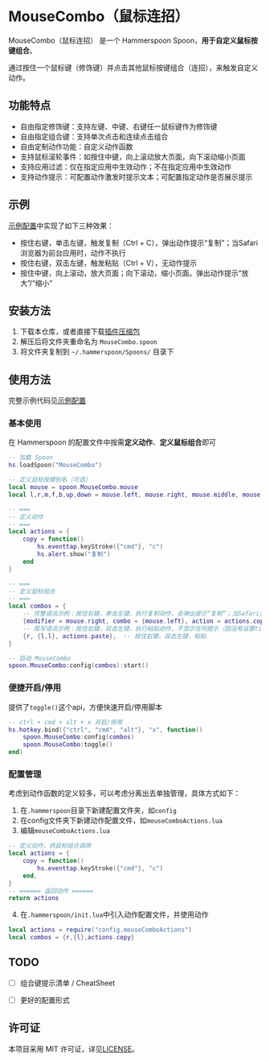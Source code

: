 # MouseCombo（鼠标连招）
MouseCombo（鼠标连招） 是一个 Hammerspoon Spoon，**用于自定义鼠标按键组合**。

通过按住一个鼠标键（修饰键）并点击其他鼠标按键组合（连招），来触发自定义动作。

## 功能特点

- 自由指定修饰键：支持左键、中键、右键任一鼠标键作为修饰键
- 自由指定组合键：支持单次点击和连续点击组合
- 自由定制动作功能：自定义动作函数
- 支持鼠标滚轮事件：如按住中键，向上滚动放大页面，向下滚动缩小页面
- 支持应用过滤：仅在指定应用中生效动作；不在指定应用中生效动作
- 支持动作提示：可配置动作激发时提示文本；可配置指定动作是否展示提示

## 示例
[示例配置](./Examples/init.lua)中实现了如下三种效果：
- 按住右键，单击左键，触发复制（Ctrl + C），弹出动作提示“复制”；当Safari浏览器为前台应用时，动作不执行
- 按住右键，双击左键，触发粘贴（Ctrl + V），无动作提示
- 按住中键，向上滚动，放大页面；向下滚动，缩小页面。弹出动作提示“放大”/“缩小”

## 安装方法

1. 下载本仓库，或者直接下载[插件压缩包](https://github.com/WooHooDai/MouseCombo.spoon/releases/latest)
2. 解压后将文件夹重命名为 `MouseCombo.spoon`
3. 将文件夹复制到 `~/.hammerspoon/Spoons/` 目录下

## 使用方法

完整示例代码见[示例配置](./Examples/init.lua)

### 基本使用
在 Hammerspoon 的配置文件中按需**定义动作**、**定义鼠标组合**即可

```lua
-- 加载 Spoon
hs.loadSpoon("MouseCombo")

-- 定义鼠标按键别名（可选）
local mouse = spoon.MouseCombo.mouse
local l,r,m,f,b,up,down = mouse.left, mouse.right, mouse.middle, mouse.forward, mouse.backward, mouse.scrollUp, mouse.scrollDown

-- ===
-- 定义动作
-- ===
local actions = {
    copy = function()
        hs.eventtap.keyStroke({"cmd"}, "c")
        hs.alert.show("复制")
    end
}

-- ===
-- 定义鼠标组合
-- ===
local combos = {
    -- 完整语法示例：按住右键，单击左键，执行复制动作，会弹出提示“复制”；当Safari浏览器为前台应用时，动作不执行
    {modifier = mouse.right, combo = {mouse.left}, action = actions.copy,{tip="复制",isShow=true,exclude={'com.apple.Safari'}}},
    -- 简写语法示例：按住右键，双击左键，执行粘贴动作，不显示任何提示（因没有设置tip）
    {r, {l,l}, actions.paste},  -- 按住右键，双击左键，粘贴
}

-- 启动 MouseCombo
spoon.MouseCombo:config(combos):start()
```
### 便捷开启/停用
提供了`toggle()`这个api，方便快速开启/停用脚本
```lua
-- ctrl + cmd + alt + x 开启/停用
hs.hotkey.bind({"ctrl", "cmd", "alt"}, "x", function()
    spoon.MouseCombo:config(combos)
    spoon.MouseCombo:toggle()
end)
```

### 配置管理
考虑到动作函数的定义较多，可以考虑分离出去单独管理，具体方式如下：
1. 在`.hammerspoon`目录下新建配置文件夹，如`config`
2. 在config文件夹下新建动作配置文件，如`mouseComboActions.lua`
3. 编辑`mouseComboActions.lua`
```lua
-- 定义动作，供鼠标组合调用
local actions = {
    copy = function()
        hs.eventtap.keyStroke({"cmd"}, "c")
    end,
}
-- ====== 返回动作 ======
return actions
```
4. 在`.hammerspoon/init.lua`中引入动作配置文件，并使用动作
```lua
local actions = require("config.mouseComboActions")
local combos = {r,{l},actions.copy}
```

## TODO
- [ ] 组合键提示清单 / CheatSheet
- [ ] 更好的配置形式


## 许可证
本项目采用 MIT 许可证，详见[LICENSE](https://opensource.org/license/MIT)。

